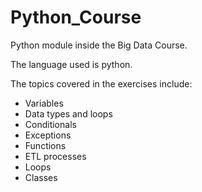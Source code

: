 # Python_Course
Python module inside the Big Data Course.

The language used is python.

The topics covered in the exercises include:
  - Variables
  - Data types and loops
  - Conditionals
  - Exceptions
  - Functions
  - ETL processes
  - Loops
  - Classes
